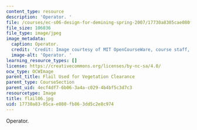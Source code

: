 ```yaml
---
content_type: resource
description: 'Operator. '
file: /courses/ec-s06-design-for-demining-spring-2007/17730a8305cae080fb863dd5c2e8c974_flail06.jpg
file_size: 106036
file_type: image/jpeg
image_metadata:
  caption: Operator.
  credit: 'Credit: Image courtesy of MIT OpenCourseWare, course staff, and students.'
  image-alt: 'Operator. '
learning_resource_types: []
license: https://creativecommons.org/licenses/by-nc-sa/4.0/
ocw_type: OCWImage
parent_title: Flail Used for Vegetation Clearance
parent_type: CourseSection
parent_uid: 4ecf4df7-6b06-3a4a-c029-4b4bf5c3d7c3
resourcetype: Image
title: flail06.jpg
uid: 17730a83-05ca-e080-fb86-3dd5c2e8c974
---
```

Operator. 